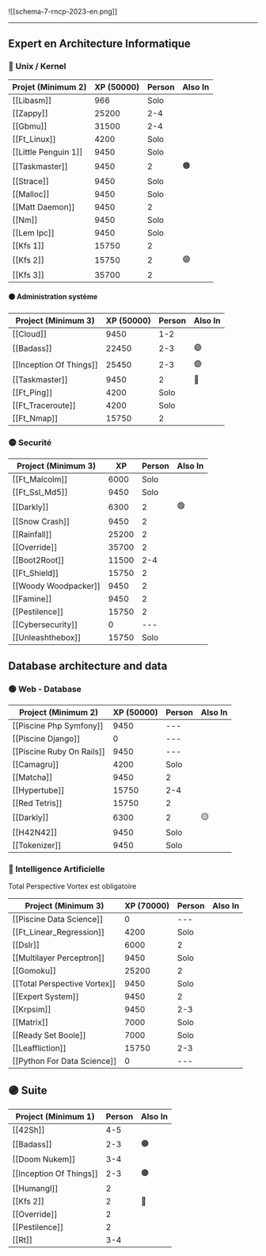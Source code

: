 ![[schema-7-rncp-2023-en.png]]

---

## Expert en Architecture Informatique

### 🔴 Unix / Kernel
| Projet (Minimum 2)   | XP (50000) | Person | Also In |
| -------------------- | ---------- | ------ | ------- |
| [[Libasm]]           | 966        | Solo   |         |
| [[Zappy]]            | 25200      | 2-4    |         |
| [[Gbmu]]             | 31500      | 2-4    |         |
| [[Ft_Linux]]         | 4200       | Solo   |         |
| [[Little Penguin 1]] | 9450       | Solo   |         |
| [[Taskmaster]]       | 9450       | 2      | 🟠      |
| [[Strace]]           | 9450       | Solo   |         | 
| [[Malloc]]           | 9450       | Solo   |         |
| [[Matt Daemon]]      | 9450       | 2      |         |
| [[Nm]]               | 9450       | Solo   |         |
| [[Lem Ipc]]          | 9450       | Solo   |         |
| [[Kfs 1]]            | 15750      | 2      |         |
| [[Kfs 2]]            | 15750      | 2      | 🟣      |
| [[Kfs 3]]            | 35700      | 2      |         |

#### 🟠 Administration système
| Project (Minimum 3)     | XP (50000) | Person | Also In |
| ----------------------- | ---------- | ------ | ------- |
| [[Cloud]]               | 9450       | 1-2    |         |
| [[Badass]]              | 22450      | 2-3    | 🟣      |
| [[Inception Of Things]] | 25450      | 2-3    | 🟣      | 
| [[Taskmaster]]          | 9450       | 2      | 🔴      |
| [[Ft_Ping]]             | 4200       | Solo   |         |
| [[Ft_Traceroute]]       | 4200       | Solo   |         |
| [[Ft_Nmap]]             | 15750      | 2      |         |

### 🟡 Securité
| Project (Minimum 3)  | XP    | Person | Also In |
| -------------------- | ----- | ------ | ------- |
| [[Ft_Malcolm]]       | 6000  | Solo   |         |
| [[Ft_Ssl_Md5]]       | 9450  | Solo   |         |
| [[Darkly]]           | 6300  | 2      | 🟢      | 
| [[Snow Crash]]       | 9450  | 2      |         |
| [[Rainfall]]         | 25200 | 2      |         |
| [[Override]]         | 35700 | 2      |         |
| [[Boot2Root]]        | 11500 | 2-4    |         |
| [[Ft_Shield]]        | 15750 | 2      |         |
| [[Woody Woodpacker]] | 9450  | 2      |         |
| [[Famine]]           | 9450  | 2      |         |
| [[Pestilence]]       | 15750 | 2      |         |
| [[Cybersecurity]]    | 0     | ---    |         |
| [[Unleashthebox]]    | 15750 | Solo   |         |

## Database architecture and data

### 🟢 Web - Database
| Project (Minimum 2)       | XP (50000) | Person | Also In |
| ------------------------- | ---------- | ------ | ------- |
| [[Piscine Php Symfony]]   | 9450       | ---    |         |
| [[Piscine Django]]        | 0          | ---    |         |
| [[Piscine Ruby On Rails]] | 9450       | ---    |         |
| [[Camagru]]               | 4200       | Solo   |         |
| [[Matcha]]                | 9450       | 2      |         |
| [[Hypertube]]             | 15750      | 2-4    |         |
| [[Red Tetris]]            | 15750      | 2      |         |
| [[Darkly]]                | 6300       | 2      | 🟡      |
| [[H42N42]]                | 9450       | Solo   |         |
| [[Tokenizer]]             | 9450       | Solo   |         |

### 🔵 Intelligence Artificielle

Total Perspective Vortex est obligatoire

| Project (Minimum 3)          | XP (70000) | Person | Also In |
| ---------------------------- | ---------- | ------ | ------- |
| [[Piscine Data Science]]     | 0          | ---    |         |
| [[Ft_Linear_Regression]]     | 4200       | Solo   |         |
| [[Dslr]]                     | 6000       | 2      |         |
| [[Multilayer Perceptron]]    | 9450       | Solo   |         |
| [[Gomoku]]                   | 25200      | 2      |         |
| [[Total Perspective Vortex]] | 9450       | Solo   |         |
| [[Expert System]]            | 9450       | 2      |         |
| [[Krpsim]]                   | 9450       | 2-3    |         |
| [[Matrix]]                   | 7000       | Solo   |         |
| [[Ready Set Boole]]          | 7000       | Solo   |         |
| [[Leaffliction]]             | 15750      | 2-3    |         |
| [[Python For Data Science]]  | 0          | ---    |         |

## 🟣 Suite
| Project (Minimum 1)     | Person | Also In |
| ----------------------- | ------ | ------- |
| [[42Sh]]                | 4-5    |         |
| [[Badass]]              | 2-3    | 🟠      |
| [[Doom Nukem]]          | 3-4    |         |
| [[Inception Of Things]] | 2-3    | 🟠      |
| [[Humangl]]             | 2      |         |
| [[Kfs 2]]               | 2      | 🔴      |
| [[Override]]            | 2      |         | 
| [[Pestilence]]          | 2      |         |
| [[Rt]]                  | 3-4    |         |
